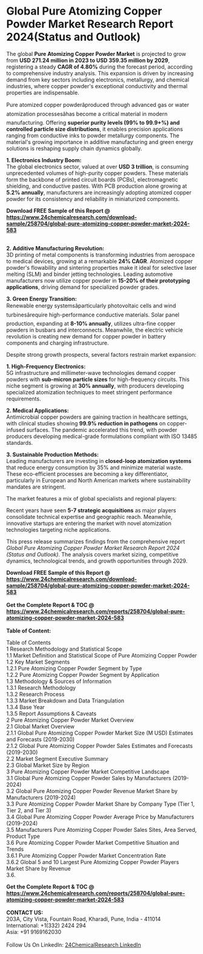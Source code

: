 <h1>Global Pure Atomizing Copper Powder Market Research Report 2024(Status and Outlook)</h1><p>The global <strong>Pure Atomizing Copper Powder Market</strong> is projected to grow from <strong>USD 271.24 million in 2023 to USD 359.35 million by 2029</strong>, registering a steady <strong>CAGR of 4.80%</strong> during the forecast period, according to comprehensive industry analysis. This expansion is driven by increasing demand from key sectors including electronics, metallurgy, and chemical industries, where copper powder's exceptional conductivity and thermal properties are indispensable.</p><p>Pure atomized copper powderâproduced through advanced gas or water atomization processesâhas become a critical material in modern manufacturing. Offering <strong>superior purity levels (99% to 99.9+%) and controlled particle size distributions</strong>, it enables precision applications ranging from conductive inks to powder metallurgy components. The material's growing importance in additive manufacturing and green energy solutions is reshaping supply chain dynamics globally.</p><p><strong>1. Electronics Industry Boom:</strong><br>
The global electronics sector, valued at over <strong>USD 3 trillion</strong>, is consuming unprecedented volumes of high-purity copper powders. These materials form the backbone of printed circuit boards (PCBs), electromagnetic shielding, and conductive pastes. With PCB production alone growing at <strong>5.2% annually</strong>, manufacturers are increasingly adopting atomized copper powder for its consistency and reliability in miniaturized components.</p><div><b>Download FREE Sample of this Report @ 
            <a href="https://www.24chemicalresearch.com/download-sample/258704/global-pure-atomizing-copper-powder-market-2024-583">
            https://www.24chemicalresearch.com/download-sample/258704/global-pure-atomizing-copper-powder-market-2024-583</a></b></div><br><p><strong>2. Additive Manufacturing Revolution:</strong><br>
3D printing of metal components is transforming industries from aerospace to medical devices, growing at a remarkable <strong>24% CAGR</strong>. Atomized copper powder's flowability and sintering properties make it ideal for selective laser melting (SLM) and binder jetting technologies. Leading automotive manufacturers now utilize copper powder in <strong>15-20% of their prototyping applications</strong>, driving demand for specialized powder grades.</p><p><strong>3. Green Energy Transition:</strong><br>
Renewable energy systemsâparticularly photovoltaic cells and wind turbinesârequire high-performance conductive materials. Solar panel production, expanding at <strong>8-10% annually</strong>, utilizes ultra-fine copper powders in busbars and interconnects. Meanwhile, the electric vehicle revolution is creating new demand for copper powder in battery components and charging infrastructure.</p><p>Despite strong growth prospects, several factors restrain market expansion:</p><p><strong>1. High-Frequency Electronics:</strong><br>
5G infrastructure and millimeter-wave technologies demand copper powders with <strong>sub-micron particle sizes</strong> for high-frequency circuits. This niche segment is growing at <strong>30% annually</strong>, with producers developing specialized atomization techniques to meet stringent performance requirements.</p><p><strong>2. Medical Applications:</strong><br>
Antimicrobial copper powders are gaining traction in healthcare settings, with clinical studies showing <strong>99.9% reduction in pathogens</strong> on copper-infused surfaces. The pandemic accelerated this trend, with powder producers developing medical-grade formulations compliant with ISO 13485 standards.</p><p><strong>3. Sustainable Production Methods:</strong><br>
Leading manufacturers are investing in <strong>closed-loop atomization systems</strong> that reduce energy consumption by 35% and minimize material waste. These eco-efficient processes are becoming a key differentiator, particularly in European and North American markets where sustainability mandates are stringent.</p><p>The market features a mix of global specialists and regional players:</p><p>Recent years have seen <strong>5-7 strategic acquisitions</strong> as major players consolidate technical expertise and geographic reach. Meanwhile, innovative startups are entering the market with novel atomization technologies targeting niche applications.</p><p>This press release summarizes findings from the comprehensive report <em>Global Pure Atomizing Copper Powder Market Research Report 2024 (Status and Outlook)</em>. The analysis covers market sizing, competitive dynamics, technological trends, and growth opportunities through 2029.</p><div><b>Download FREE Sample of this Report @ 
            <a href="https://www.24chemicalresearch.com/download-sample/258704/global-pure-atomizing-copper-powder-market-2024-583">
            https://www.24chemicalresearch.com/download-sample/258704/global-pure-atomizing-copper-powder-market-2024-583</a></b></div><br><div><b>Get the Complete Report & TOC @ 
            <a href="https://www.24chemicalresearch.com/reports/258704/global-pure-atomizing-copper-powder-market-2024-583">
            https://www.24chemicalresearch.com/reports/258704/global-pure-atomizing-copper-powder-market-2024-583</a></b></div><br>
            <b>Table of Content:</b><p>Table of Contents<br />
1 Research Methodology and Statistical Scope<br />
1.1 Market Definition and Statistical Scope of Pure Atomizing Copper Powder<br />
1.2 Key Market Segments<br />
1.2.1 Pure Atomizing Copper Powder Segment by Type<br />
1.2.2 Pure Atomizing Copper Powder Segment by Application<br />
1.3 Methodology & Sources of Information<br />
1.3.1 Research Methodology<br />
1.3.2 Research Process<br />
1.3.3 Market Breakdown and Data Triangulation<br />
1.3.4 Base Year<br />
1.3.5 Report Assumptions & Caveats<br />
2 Pure Atomizing Copper Powder Market Overview<br />
2.1 Global Market Overview<br />
2.1.1 Global Pure Atomizing Copper Powder Market Size (M USD) Estimates and Forecasts (2019-2030)<br />
2.1.2 Global Pure Atomizing Copper Powder Sales Estimates and Forecasts (2019-2030)<br />
2.2 Market Segment Executive Summary<br />
2.3 Global Market Size by Region<br />
3 Pure Atomizing Copper Powder Market Competitive Landscape<br />
3.1 Global Pure Atomizing Copper Powder Sales by Manufacturers (2019-2024)<br />
3.2 Global Pure Atomizing Copper Powder Revenue Market Share by Manufacturers (2019-2024)<br />
3.3 Pure Atomizing Copper Powder Market Share by Company Type (Tier 1, Tier 2, and Tier 3)<br />
3.4 Global Pure Atomizing Copper Powder Average Price by Manufacturers (2019-2024)<br />
3.5 Manufacturers Pure Atomizing Copper Powder Sales Sites, Area Served, Product Type<br />
3.6 Pure Atomizing Copper Powder Market Competitive Situation and Trends<br />
3.6.1 Pure Atomizing Copper Powder Market Concentration Rate<br />
3.6.2 Global 5 and 10 Largest Pure Atomizing Copper Powder Players Market Share by Revenue<br />
3.6.</p><div><b>Get the Complete Report & TOC @ 
            <a href="https://www.24chemicalresearch.com/reports/258704/global-pure-atomizing-copper-powder-market-2024-583">
            https://www.24chemicalresearch.com/reports/258704/global-pure-atomizing-copper-powder-market-2024-583</a></b></div><br><b>CONTACT US:</b><br>
            203A, City Vista, Fountain Road, Kharadi, Pune, India - 411014<br>
            International: +1(332) 2424 294<br>
            Asia: +91 9169162030 <br><br>
            Follow Us On LinkedIn: <a href="https://www.linkedin.com/company/24chemicalresearch/">24ChemicalResearch LinkedIn</a>